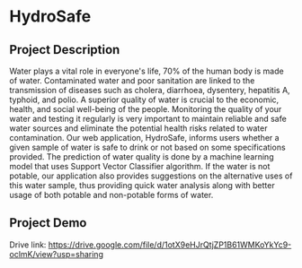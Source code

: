 # HydroSafe

## Project Description

Water plays a vital role in everyone's life, 70% of the human body is made of water. Contaminated water and poor sanitation are linked to the transmission of diseases such as cholera, diarrhoea, dysentery, hepatitis A, typhoid, and polio. A superior quality of water is crucial to the economic, health, and social well-being of the people. Monitoring the quality of your water and testing it regularly is very important to maintain reliable and safe water sources and eliminate the potential health risks related to water contamination.
Our web application, HydroSafe, informs users whether a given sample of water is safe to drink or not based on some specifications provided. The prediction of water quality is done by a machine learning model that uses Support Vector Classifier algorithm. If the water is not potable, our application also provides suggestions on the alternative uses of this water sample, thus providing quick water analysis along with better usage of both potable and non-potable forms of water.

## Project Demo
Drive link: https://drive.google.com/file/d/1otX9eHJrQtjZP1B61WMKoYkYc9-oclmK/view?usp=sharing
